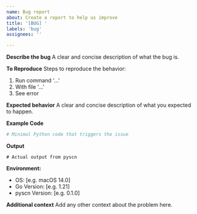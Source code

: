 ```yaml
---
name: Bug report
about: Create a report to help us improve
title: '[BUG] '
labels: 'bug'
assignees: ''

---
```


**Describe the bug**
A clear and concise description of what the bug is.

**To Reproduce**
Steps to reproduce the behavior:
1. Run command '...'
2. With file '...'
3. See error

**Expected behavior**
A clear and concise description of what you expected to happen.

**Example Code**
```python
# Minimal Python code that triggers the issue
```

**Output**
```
# Actual output from pyscn
```

**Environment:**
 - OS: [e.g. macOS 14.0]
 - Go Version: [e.g. 1.21]
 - pyscn Version: [e.g. 0.1.0]

**Additional context**
Add any other context about the problem here.